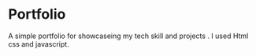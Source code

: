 # Portfolio
A simple portfolio for showcaseing my tech skill and projects . I used Html css and javascript.
